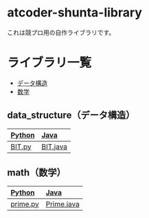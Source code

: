 # atcoder-shunta-library
これは競プロ用の自作ライブラリです。

# ライブラリ一覧
- [データ構造](#data_structureデータ構造)
- [数学](#math数学)

## data_structure（データ構造）
|[Python](https://github.com/NAVYSHUNTA/atcoder-shunta-library/tree/main/Python/data_structure)|[Java](https://github.com/NAVYSHUNTA/atcoder-shunta-library/tree/main/Java/data_structure)|
|:--|:--|
|[BIT.py](https://github.com/NAVYSHUNTA/atcoder-shunta-library/blob/main/Python/data_structure/BIT.py)|[BIT.java](https://github.com/NAVYSHUNTA/atcoder-shunta-library/blob/main/Java/data_structure/BIT.java)|

## math（数学）
|[Python](https://github.com/NAVYSHUNTA/atcoder-shunta-library/tree/main/Python/math)|[Java](https://github.com/NAVYSHUNTA/atcoder-shunta-library/tree/main/Java/math)|
|:--|:--|
|[prime.py](https://github.com/NAVYSHUNTA/atcoder-shunta-library/blob/main/Python/math/prime.py)|[Prime.java](https://github.com/NAVYSHUNTA/atcoder-shunta-library/blob/main/Java/math/Prime.java)|
